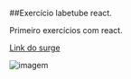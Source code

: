 ##Exercício labetube react.

Primeiro exercícios com react.


[Link do surge]( alive-jam.surge.sh)


![imagem](./labetube-react.png)